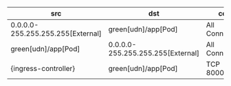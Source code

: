 | src | dst | conn | network | 
|-----|-----|------|------|
| 0.0.0.0-255.255.255.255[External] | green[udn]/app[Pod] | All Connections | green | 
| green[udn]/app[Pod] | 0.0.0.0-255.255.255.255[External] | All Connections | green | 
| {ingress-controller} | green[udn]/app[Pod] | TCP 8000,8090 | green | 
